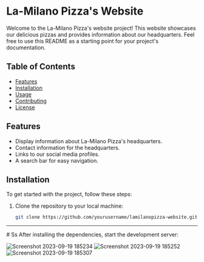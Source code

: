 # La-Milano Pizza's Website

Welcome to the La-Milano Pizza's website project! This website showcases our delicious pizzas and provides information about our headquarters. Feel free to use this README as a starting point for your project's documentation.

## Table of Contents

- [Features](#features)
- [Installation](#installation)
- [Usage](#usage)
- [Contributing](#contributing)
- [License](#license)

## Features

- Display information about La-Milano Pizza's headquarters.
- Contact information for the headquarters.
- Links to our social media profiles.
- A search bar for easy navigation.

## Installation

To get started with the project, follow these steps:

1. Clone the repository to your local machine:

   ```bash
   git clone https://github.com/yourusername/lamilanopizza-website.git
   ```

<hr>
# Ss
After installing the dependencies, start the development server:


<br>

![Screenshot 2023-09-19 185234](https://github.com/anshul-132002/La_milanoClone/assets/128448038/b9262195-4af6-4d21-8528-5f08b6763ef5)
![Screenshot 2023-09-19 185252](https://github.com/anshul-132002/La_milanoClone/assets/128448038/37d17e29-0a1a-494b-8588-05e210947e95)
![Screenshot 2023-09-19 185307](https://github.com/anshul-132002/La_milanoClone/assets/128448038/b48400bf-0b9e-4fab-b5e7-14cac1ec8193)
